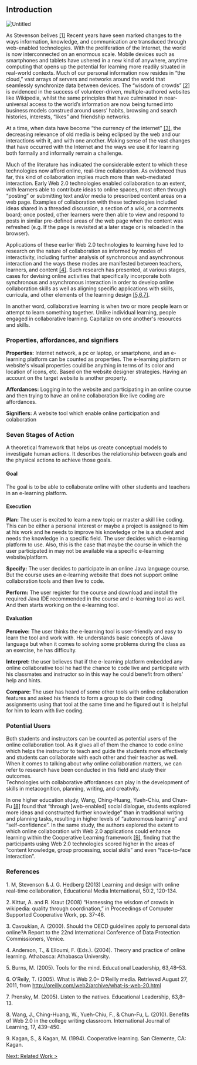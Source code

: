 ## Introduction

![Untitled](https://user-images.githubusercontent.com/93283817/178083027-25f6bf4b-de1e-4f28-9d11-96875e0750b3.png)

As Stevenson belives [[1]](#1) Recent years have seen marked changes to the ways information, knowledge, and communication are transduced through web-enabled technologies. With the proliferation of the Internet, the world is now interconnected on an enormous scale. Mobile devices such as smartphones and tablets have ushered in a new kind of anywhere, anytime computing that opens up the potential for learning more readily situated in real-world contexts. Much of our personal information now resides in “the cloud,” vast arrays of servers and networks around the world that seamlessly synchronize data between devices. The “wisdom of crowds” [[2]](#2) is evidenced in the success of volunteer-driven, multiple-authored websites like Wikipedia, whilst the same principles that have culminated in near-universal access to the world’s information are now being turned into business models construed around users’ habits, browsing and search histories, interests, “likes” and friendship networks.

At a time, when data have become “the currency of the internet” [[3]](#3), the decreasing relevance of old media is being eclipsed by the web and our interactions with it, and with one another. Making sense of the vast changes that have occurred with the Internet and the ways we use it for learning both formally and informally remain a challenge. 

Much of the literature has indicated the considerable extent to which these technologies now afford online, real-time collaboration. As evidenced thus far, this kind of collaboration implies much more than web-mediated interaction. Early Web 2.0 technologies enabled collaboration to an extent, with learners able to contribute ideas to online spaces, most often through “posting” or submitting text and/or media to prescribed content areas on a web page. Examples of collaboration with these technologies included ideas shared in a threaded discussion, a section of a wiki, or a comments board; once posted, other learners were then able to view and respond to posts in similar pre-defined areas of the web page when the content was refreshed (e.g. If the page is revisited at a later stage or is reloaded in the browser).

Applications of these earlier Web 2.0 technologies to learning have led to research on the nature of collaboration as informed by modes of interactivity, including further analysis of synchronous and asynchronous interaction and the ways these modes are manifested between teachers, learners, and content [[4]](#4). Such research has presented, at various stages, cases for devising online activities that specifically incorporate both synchronous and asynchronous interaction in order to develop online collaboration skills as well as aligning specific applications with skills, curricula, and other elements of the learning design [[5,6,7]](#7).
 
In another word, collaborative learning is when two or more people learn or attempt to learn something together. Unlike individual learning, people engaged in collaborative learning. Capitalize on one another's resources and skills.

### Properties, affordances, and signifiers
**Properties:**  Internet network, a pc or laptop, or smartphone, and an e-learning platform can be counted as properties. The e-learning platform or website's visual properties could be anything in terms of its color and location of icons, etc. Based on the website designer strategies. Having an account on the target website is another property. 

**Affordances:** Logging in to the website and participating in an online course and then trying to have an online collaboration like live coding are affordances. 

**Signifiers:** A website tool which enable online participation and colaboration
 
### Seven Stages of Action
A theoretical framework that helps us create conceptual models to investigate human actions. It describes the relationship between goals and the physical actions to achieve those goals. 
#### Goal
The goal is to be able to collaborate online with other students and teachers in an e-learning platform. 
#### Execution 
**Plan:** The user is excited to learn a new topic or master a skill like coding. This can be either a personal interest or maybe a project is assigned to him at his work and he needs to improve his knowledge or he is a student and needs the knowledge in a specific field. The user decides which e-learning platform to use. Also, this is the case that maybe the course in which the user participated in may not be available via a specific e-learning website/platform.   

**Specify:** The user decides to participate in an online Java language course. But the course uses an e-learning website that does not support online collaboration tools and then live to code. 

**Perform:** The user register for the course and download and install the required Java IDE recommended in the course and e-learning tool as well. And then starts working on the e-learning tool. 

#### Evaluation
**Perceive:** The user thinks the e-learning tool is user-friendly and easy to learn the tool and work with. He understands basic concepts of Java language but when it comes to solving some problems during the class as an exercise, he has difficulty. 

**Interpret:** the user believes that if the e-learning platform embedded any online collaborative tool he had the chance to code live and participate with his classmates and instructor so in this way he could benefit from others' help and hints. 

**Compare:** The user has heard of some other tools with online collaboration features and asked his friends to form a group to do their coding assignments using that tool at the same time and he figured out it is helpful for him to learn with live coding. 
 
### Potential Users
Both students and instructors can be counted as potential users of the online collaboration tool. As it gives all of them the chance to code online which helps the instructor to teach and guide the students more effectively and students can collaborate with each other and their teacher as well. When it comes to talking about why online collaboration matters, we can refer to research have been conducted in this field and study their outcomes.  
Technologies with collaborative affordances can play in the development of skills in metacognition, planning, writing, and creativity.

In one higher education study, Wang, Ching-Huang, Yueh-Chiu, and Chun-Fu [[8]](#8) found that “through [web-enabled] social dialogue, students explored more ideas and constructed further knowledge” than in traditional writing and planning tasks, resulting in higher levels of “autonomous learning” and “self-confidence”. In the same study, the authors explored the extent to which online collaboration with Web 2.0 applications could enhance learning within the Cooperative Learning framework [[9]](#9), finding that the participants using Web 2.0 technologies scored higher in the areas of “content knowledge, group processing, social skills” and even “face-to-face interaction”.

### References
<a id="1">1.</a>
M, Stevenson & J. G. Hedberg (2013) Learning and design with online real-time collaboration, Educational Media International, 50:2, 120-134.
 
<a id="2">2.</a>
Kittur, A. and R. Kraut (2008) “Harnessing the wisdom of crowds in wikipedia: quality through coordination,” in Proceedings of Computer Supported Cooperative Work, pp. 37-46. 
 
<a id="3">3.</a>
Cavoukian, A. (2000). Should the OECD guidelines apply to personal data online?A Report to the 22nd International Conference of Data Protection Commissioners, Venice.
 
<a id="4">4.</a>
Anderson, T., & Elloumi, F. (Eds.). (2004). Theory and practice of online learning. Athabasca: Athabasca University.
 
<a id="5">5.</a>
Burns, M. (2005). Tools for the mind. Educational Leadership, 63,48–53.
 
<a id="6">6.</a>
O’Reily, T. (2005). What is Web 2.0– O’Reilly media. Retrieved August 27, 2011, from http://oreilly.com/web2/archive/what-is-web-20.html
 
<a id="7">7.</a>
Prensky, M. (2005). Listen to the natives. Educational Leadership, 63,8–13.
 
<a id="8">8.</a>
Wang, J., Ching-Huang, W., Yueh-Chiu, F., & Chun-Fu, L. (2010). Benefits of Web 2.0 in the college writing classroom. International Journal of Learning, 17, 439–450.
 
<a id="9">9.</a>
Kagan, S., & Kagan, M. (1994). Cooperative learning. San Clemente, CA: Kagan.

[Next: Related Work >](literature.md)
